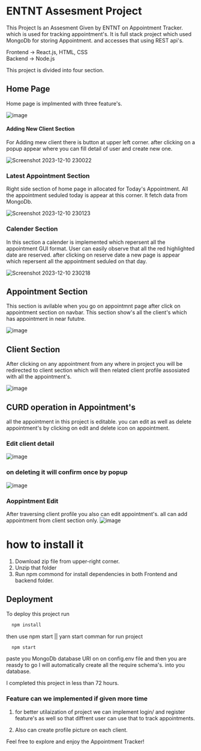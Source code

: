 
# ENTNT Assesment Project

This Project Is an Assesment Given by ENTNT on Appointment Tracker. which is used for tracking appointment's. It is full stack project which used MongoDb for storing Appointment. and accesses that using REST api's.

Frontend -> React.js, HTML, CSS\
Backend ->  Node.js 

This project is divided into four section.
## Home Page 

Home page is implmented with three feature's.

![image](https://github.com/Awasthya/ENTNT_Assessment_Appointment_tracer/assets/92320605/fbbfc80f-d917-4275-befb-1d660186b4ad)


#### Adding New Client Section 
 
For Adding mew client there is button at upper left corner. after clicking on a popup appear where you can fill detail of user and create new one.

![Screenshot 2023-12-10 230022](https://github.com/Awasthya/ENTNT_Assessment_Appointment_tracer/assets/92320605/b8445565-0890-473a-b56b-db3bdaf4d726)

### Latest Appointment Section
Right side section of home page in allocated for Today's Appointment. All the appointment seduled today is appear at this corner. It fetch data from MongoDb.

![Screenshot 2023-12-10 230123](https://github.com/Awasthya/ENTNT_Assessment_Appointment_tracer/assets/92320605/0a1df721-f47a-478e-b944-2e2b54aebe88)

### Calender Section 

In this section a calender is implemented which repersent all the appointment GUI format. User can easily observe that all the red highlighted date are reserved.
after clicking on reserve date a new page is appear which repersent all the appointment seduled on that day. 


![Screenshot 2023-12-10 230218](https://github.com/Awasthya/ENTNT_Assessment_Appointment_tracer/assets/92320605/ea94a4fa-1ef6-47a7-8a5b-c713dd7d8f98)


## Appointment Section 

This section is avilable when you go on appointmnt page after click on appointment section on navbar.
This section show's all the client's which has appointment in near fututre. 


![image](https://github.com/Awasthya/ENTNT_Assessment_Appointment_tracer/assets/92320605/3ee63ced-a8a5-43fc-84f8-1272da4431f8)
## Client Section 

After clicking on any appointment from any where in project you will be redirected to client section which will then related client profile assosiated with all the appointment's. 

![image](https://github.com/Awasthya/ENTNT_Assessment_Appointment_tracer/assets/92320605/19cd0879-fd25-4edd-801a-7c6ef5bb0c62)


## CURD operation in Appointment's

all the appointment in this project is editable. you can edit as well as delete appointment's by clicking on edit and delete icon on appointment. 

### Edit client detail 
![image](https://github.com/Awasthya/ENTNT_Assessment_Appointment_tracer/assets/92320605/186e4c0a-4093-42da-81dd-3ccc94dee19d) 

### on deleting it will confirm once by popup

![image](https://github.com/Awasthya/ENTNT_Assessment_Appointment_tracer/assets/92320605/3cdde1c8-a392-40ea-b67d-153b891661ea) 

### Aoppintment Edit

After traversing client profile you also can edit appointment's. all can add appointment from client section only. 
![image](https://github.com/Awasthya/ENTNT_Assessment_Appointment_tracer/assets/92320605/8ccd2bde-1956-47ca-a15f-96a039c7b7e3)
# how to install it 

1. Download zip file from upper-right corner.
2. Unzip that folder
3. Run npm commond for install dependencies in both Frontend and backend folder.
## Deployment
To deploy this project run

```bash
  npm install
```
 then use npm start || yarn start comman for run project

```bash
  npm start
```

paste you MongoDb database URI on on config.env file and then you are reasdy to go I will automatically create all the require schema's. into you database.

I completed this project in less than 72 hours. 

### Feature can we implemented if given more time 

1. for better utilaization of project we can implement login/ and register feature's as well so that diffrent user can use that to track appointments.

2. Also can create profile picture on each client.

Feel free to explore and enjoy the Appointment Tracker!




